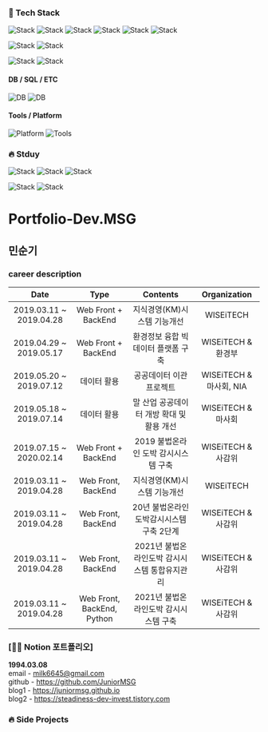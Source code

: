 

### :hammer: Tech Stack
![Stack](https://img.shields.io/badge/HTML5-E34F26?style=flat-square&logo=HTML5&logoColor=white)
![Stack](https://img.shields.io/badge/CSS3-1572B6?style=flat-square&logo=CSS3&logoColor=white)
![Stack](https://img.shields.io/badge/JavaScript-F7DF1E?style=flat-square&logo=JavaScript&logoColor=white)
![Stack](https://img.shields.io/badge/TypeScript-3178C6?style=flat-square&logo=TypeScript&logoColor=white)
![Stack](https://img.shields.io/badge/React-61DAFB?style=flat-square&logo=React&logoColor=white)
![Stack](https://img.shields.io/badge/Node.js-339933?style=flat-square&logo=Node.js&logoColor=white)

![Stack](https://img.shields.io/badge/Python-3776AB?style=flat-square&logo=Python&logoColor=white)
![Stack](https://img.shields.io/badge/Selenium-43B02A?style=flat-square&logo=Selenium&logoColor=white)

![Stack](https://img.shields.io/badge/Spring-6DB33F?style=flat-square&logo=Spring&logoColor=white)
![Stack](https://img.shields.io/badge/Java-007396?style=flat-square&logo=Java&logoColor=white)


#### DB / SQL / ETC
![DB](https://img.shields.io/badge/Oracle-F80000?style=flat-square&logo=Oracle&logoColor=white)
![DB](https://img.shields.io/badge/MySQL-4479A1?style=flat-square&logo=MySQL&logoColor=white)


#### Tools / Platform
![Platform](https://img.shields.io/badge/GitHub-181717?style=flat-square&logo=GitHub&logoColor=white)
![Tools](https://img.shields.io/badge/Git-F05032?style=flat-square&logo=Git&logoColor=white)


### :fire: Stduy
![Stack](https://img.shields.io/badge/TypeScript-3178C6?style=flat-square&logo=TypeScript&logoColor=white)
![Stack](https://img.shields.io/badge/React-61DAFB?style=flat-square&logo=React&logoColor=white)
![Stack](https://img.shields.io/badge/Node.js-339933?style=flat-square&logo=Node.js&logoColor=white)

![Stack](https://img.shields.io/badge/Python-3776AB?style=flat-square&logo=Python&logoColor=white)
![Stack](https://img.shields.io/badge/Selenium-43B02A?style=flat-square&logo=Selenium&logoColor=white)

# Portfolio-Dev.MSG

## 민순기

### career description

|        Date             |         Type        |                      Contents                     |                  Organization                  |
|:-----------------------:|:-------------------:|:-------------------------------------------------:|:----------------------------------------------:|
| 2019.03.11 ~ 2019.04.28 |   Web Front + BackEnd   | 지식경영(KM)시스템 기능개선 | WISEiTECH |
| 2019.04.29 ~ 2019.05.17 |   Web Front + BackEnd   | 환경정보 융합 빅데이터 플랫폼 구축 | WISEiTECH & 환경부 |
| 2019.05.20 ~ 2019.07.12 |   데이터 활용            | 공공데이터 이관 프로젝트 | WISEiTECH & 마사회, NIA |
| 2019.05.18 ~ 2019.07.14 |   데이터 활용            | 말 산업 공공데이터 개방 확대 및 활용 개선 | WISEiTECH & 마사회 |
| 2019.07.15 ~ 2020.02.14 |   Web Front + BackEnd   | 2019 불법온라인 도박 감시시스템 구축 | WISEiTECH & 사감위 |
| 2019.03.11 ~ 2019.04.28 |   Web Front, BackEnd   | 지식경영(KM)시스템 기능개선 | WISEiTECH |
| 2019.03.11 ~ 2019.04.28 |   Web Front, BackEnd   | 20년 불법온라인도박감시시스템 구축 2단계 | WISEiTECH & 사감위 |
| 2019.03.11 ~ 2019.04.28 |   Web Front, BackEnd   | 2021년 불법온라인도박 감시시스템 통합유지관리 | WISEiTECH & 사감위 |
| 2019.03.11 ~ 2019.04.28 |   Web Front, BackEnd, Python   | 2021년 불법온라인도박 감시시스템 구축 | WISEiTECH & 사감위 |


### [👩‍💻 Notion 포트폴리오]


**1994.03.08**  
email - milk6645@gmail.com <br>
github - https://github.com/JuniorMSG <br>
blog1 - https://juniormsg.github.io <br>
blog2 - https://steadiness-dev-invest.tistory.com <br>


### :fire: Side Projects





<!---
JuniorMSG/JuniorMSG is a ✨ special ✨ repository because its `README.md` (this file) appears on your GitHub profile.
You can click the Preview link to take a look at your changes.
--->
